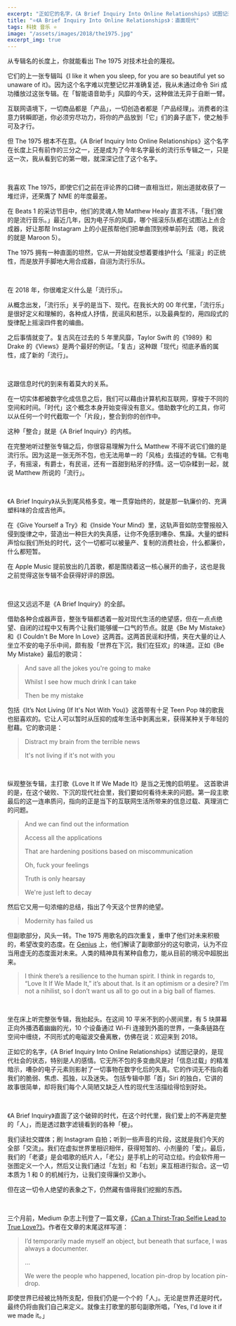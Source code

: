 ```yaml
---
excerpt: "正如它的名字，《A Brief Inquiry Into Online Relationships》试图记录的，是现代社会的状态，特别是人的感情。它无所不包的多变曲风是对「信息过载」的精准暗示，嘈杂的电子元素则影射了一切事物在数字化后的失真。它的作词无不指向着我们的脆弱、焦虑、孤独，以及迷失。"
title: "⭐️《A Brief Inquiry Into Online Relationships》：直面现代"
tags: 科技 音乐 ⭐️
image: "/assets/images/2018/the1975.jpg"
excerpt_img: true
---
```


从专辑名的长度上，你就能看出 The 1975 对技术社会的蔑视。

它们的上一张专辑叫《I like it when you sleep, for you are so beautiful yet so unaware of it》。因为这个名字难以完整记忆并准确复述，我从未通过命令 Siri 成功播放过这张专辑。在「智能语音助手」风靡的今天，这种做法无异于自断一臂。

互联网语境下，一切商品都是「产品」，一切创造者都是「产品经理」。消费者的注意力转瞬即逝，你必须穷尽功力，将你的产品放到「它」们的鼻子底下，使之触手可及才行。

但 The 1975 根本不在意。《A Brief Inquiry Into Online Relationships》这个名字在长度上只有前作的三分之一，还是成为了今年名字最长的流行乐专辑之一，只是这一次，我从看到它的第一眼，就深深记住了这个名字。

<br>

我喜欢 The 1975，即使它们之前在评论界的口碑一直相当烂，刚出道就收获了一堆烂评，还荣膺了 NME 的年度最差。

在 Beats 1 的采访节目中，他们的灵魂人物 Matthew Healy 直言不讳，「我们做的是流行音乐。」最近几年，因为电子乐的风靡，哪个摇滚乐队都在试图沾上点合成器，好让那帮 Instagram 上的小屁孩帮他们把单曲顶到榜单前列去（嗯，我说的就是 Maroon 5）。

The 1975 拥有一种直面的坦然，它从一开始就没想着要维护什么「摇滚」的正统性，而是放开手脚地大用合成器，自诩为流行乐队。

<br>

在 2018 年，你很难定义什么是「流行乐」。

从概念出发，「流行乐」关乎的是当下、现代。在我长大的 00 年代里，「流行乐」是很好定义和理解的，各种成人抒情，民谣风和琶乐，以及最典型的，用四段式的旋律配上摇滚四件套的编曲。

之后事情就变了。复古风在过去的 5 年里风靡，Taylor Swift 的《1989》和 Drake 的《Views》是两个最好的例证。「复古」这种跟「现代」彻底矛盾的属性，成了新的「流行」。

<br>

这跟信息时代的到来有着莫大的关系。

在一切实体都被数字化成信息之后，我们可以藉由计算机和互联网，穿梭于不同的空间和时间。「时代」这个概念本身开始变得没有意义。借助数字化的工具，你可以从任何一个时代截取一个「片段」，整合到你的创作中。

这种「整合」就是《A Brief Inquiry》的内核。

在完整地听过整张专辑之后，你很容易理解为什么 Matthew 不得不说它们做的是流行乐。因为这是一张无所不包，也无法用单一的「风格」去描述的专辑。它有电子，有摇滚，有爵士，有民谣，还有一首甜到粘牙的抒情。这一切杂糅到一起，就说 Matthew 所说的「流行」。

<br>

《A Brief Inquiry》从头到尾风格多变。唯一贯穿始终的，就是那一轨廉价的、充满塑料味的合成吉他声。

在《Give Yourself a Try》和《Inside Your Mind》里，这轨声音如防空警报般入侵到旋律之中，营造出一种巨大的失真感，让你不免感到嘈杂、焦躁。大量的塑料声恰似我们所处的时代，这个一切都可以被量产、复制的消费社会，什么都廉价，什么都短暂。

在 Apple Music 提前放出的几首歌，都是围绕着这一核心展开的曲子，这也是我之前觉得这张专辑不会获得好评的原因。

<br>

但这又远远不是《A Brief Inquiry》的全部。

借助各种合成器声音，整张专辑都透着一股对现代生活的绝望感，但在一点点绝望、自闭的过程中又有两个让我们能够缓一口气的节点。就是《Be My Mistake》和《I Couldn't Be More In Love》这两首。这两首民谣和抒情，夹在大量的让人坐立不安的电子乐中间，颇有股「世界在下沉，我们在狂欢」的味道。正如《Be My Mistake》最后的歌词：

> And save all the jokes you're going to make
>
> Whilst I see how much drink I can take
>
> Then be my mistake

包括《It’s Not Living (If It's Not With You)》这首带有十足 Teen Pop 味的歌我也挺喜欢的。它让人可以暂时从压抑的成年生活中剥离出来，获得某种关于年轻的慰藉。它的歌词是：

> Distract my brain from the terrible news
>
> It's not living if it's not with you

<br>

纵观整张专辑，主打歌《Love It If We Made It》是当之无愧的启明星。
这首歌讲的是，在这个破败、下沉的现代社会里，我们要如何看待未来的问题。第一段主歌最后的这一连串质问，指向的正是当下的互联网生活所带来的信息过载、真理消亡的问题。

> And we can find out the information
>
> Access all the applications
>
> That are hardening positions based on miscommunication
>
> Oh, fuck your feelings
>
> Truth is only hearsay
>
> We're just left to decay

然后它又用一句浓缩的总结，指出了今天这个世界的绝望。

> Modernity has failed us

但副歌部分，风头一转。The 1975 用歌名的四次重复，重申了他们对未来积极的，希望改变的态度。在 [Genius](https://genius.com/15024827) 上，他们解读了副歌部分的这句歌词，认为不应当用虚无的态度面对未来。人类的精神具有某种自愈力，能从目前的境况中超脱出来。

> I think there’s a resilience to the human spirit. I think in regards to, “Love It If We Made It,” it’s about that. Is it an optimism or a desire? I’m not a nihilist, so I don’t want us all to go out in a big ball of flames. 

<br>

坐在床上听完整张专辑，我抬起头。在这间 10 平米不到的小房间里，有 5 块屏幕正向外播洒着幽幽的光，10 个设备通过 Wi-Fi 连接到外面的世界，一条条链路在空间中缠绕，不同形式的电磁波交叠离散，仿佛在说：欢迎来到 2018。

正如它的名字，《A Brief Inquiry Into Online Relationships》试图记录的，是现代社会的状态，特别是人的感情。它无所不包的多变曲风是对「信息过载」的精准暗示，嘈杂的电子元素则影射了一切事物在数字化后的失真。它的作词无不指向着我们的脆弱、焦虑、孤独，以及迷失。
包括专辑中那「首」Siri 的独白，它讲的故事很简单，却将我们每个人简陋又缺乏人性的现代生活描绘得恰到好处。

<br>

《A Brief Inquiry》直面了这个破碎的时代，在这个时代里，我们爱上的不再是完整的「人」，而是透过数字滤镜看到的各种「梗」。

我们读社交媒体；刷 Instagram 自拍；听到一些声音的片段，这就是我们今天的全部「交流」。我们在虚拟世界里相识相伴，获得短暂的、小剂量的「爱」。最后，我们的「老婆」是会唱歌的纸片人，「老公」是手机上的可动立绘。约会软件用一张图定义一个人，然后又让我们通过「左划」和「右划」来互相进行拟合。这一切本质为 1 和 0 的机械行为，让我们变得廉价又渺小。

但在这一切令人绝望的表象之下，仍然藏有值得我们挖掘的东西。

<br>

三个月前，Medium 杂志上刊登了一篇文章，[《Can a Thirst-Trap Selfie Lead to True Love?》](https://medium.com/s/youthnow/can-a-thirst-trap-selfie-lead-to-true-love-492213744af8)。作者在文章的末尾这样写道：

> I’d temporarily made myself an object, but beneath that surface, I was always a documenter. 
>
> …
>
> We were the people who happened, location pin-drop by location pin-drop.

即使世界已经被比特所支配，但我们仍是一个个的「人」。无论是世界还是时代，最终仍将由我们自己来定义。就像主打歌里的那句副歌所唱，「Yes, I'd love it if we made it。」